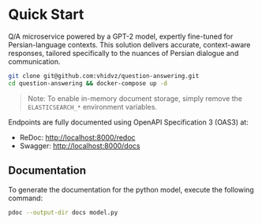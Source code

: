 # Quick Start

Q/A microservice powered by a GPT-2 model, expertly fine-tuned for Persian-language contexts. This solution delivers accurate, context-aware responses, tailored specifically to the nuances of Persian dialogue and communication.

```sh
git clone git@github.com:vhidvz/question-answering.git
cd question-answering && docker-compose up -d
```

> Note: To enable in-memory document storage, simply remove the `ELASTICSEARCH_*` environment variables.

Endpoints are fully documented using OpenAPI Specification 3 (OAS3) at:

- ReDoc: <http://localhost:8000/redoc>
- Swagger: <http://localhost:8000/docs>

## Documentation

To generate the documentation for the python model, execute the following command:

```sh
pdoc --output-dir docs model.py
```

